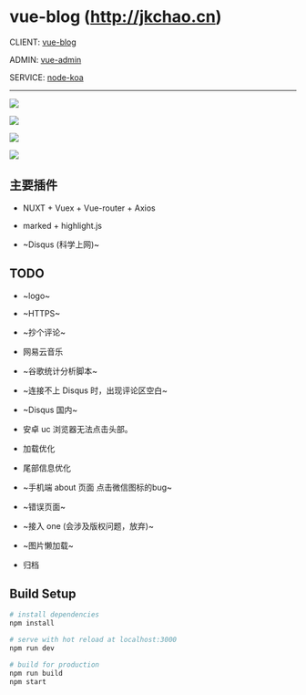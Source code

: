 # vue-blog (http://jkchao.cn)

CLIENT: [vue-blog](https://github.com/jkchao/vue-blog)

ADMIN: [vue-admin](https://github.com/jkchao/vue-admin)

SERVICE: [node-koa](https://github.com/jkchao/node-koa)

---

![](http://ovshyp9zv.bkt.clouddn.com/f3.png)

![](http://ovshyp9zv.bkt.clouddn.com/f1.png)

![](http://ovshyp9zv.bkt.clouddn.com/f4.png)

![](http://ovshyp9zv.bkt.clouddn.com/f2.png)



## 主要插件

 - NUXT + Vuex + Vue-router + Axios

 - marked + highlight.js
 
 - ~Disqus (科学上网)~

 
## TODO

- ~logo~

- ~HTTPS~

- ~抄个评论~

- 网易云音乐

- ~谷歌统计分析脚本~

- ~连接不上 Disqus 时，出现评论区空白~

- ~Disqus 国内~

- 安卓 uc 浏览器无法点击头部。

- 加载优化

- 尾部信息优化

- ~手机端 about 页面 点击微信图标的bug~

- ~错误页面~

- ~接入 one (会涉及版权问题，放弃)~

- ~图片懒加载~

- 归档

## Build Setup

``` bash
# install dependencies
npm install

# serve with hot reload at localhost:3000
npm run dev

# build for production
npm run build
npm start

```



